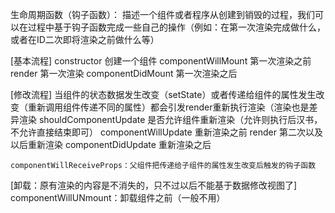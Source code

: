 生命周期函数（钩子函数）：
  描述一个组件或者程序从创建到销毁的过程，我们可以在过程中基于钩子函数完成一些自己的操作（例如：在第一次渲染完成做什么，或者在ID二次即将渲染之前做什么等）

  [基本流程]
    constructor 创建一个组件
    componentWillMount 第一次渲染之前
    render 第一次渲染
    componentDidMount 第一次渲染之后

  [修改流程] 当组件的状态数据发生改变（setState）或者传递给组件的属性发生改变（重新调用组件传递不同的属性）都会引发render重新执行渲染（渲染也是差异渲染
    shouldComponentUpdate 是否允许组件重新渲染（允许则执行后汉书，不允许直接结束即可）
    componentWillUpdate 重新渲染之前
    render 第二次以及以后重新渲染
    componentDidUpdate 重新渲染之后

    componentWillReceiveProps：父组件把传递给子组件的属性发生改变后触发的钩子函数

  [卸载：原有渲染的内容是不消失的，只不过以后不能基于数据修改视图了]
    componentWillUNmount：卸载组件之前（一般不用）

    

